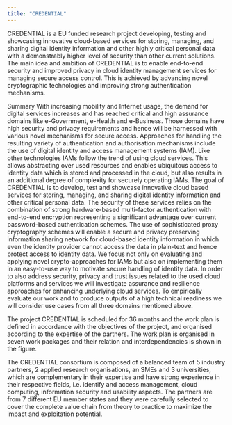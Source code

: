 ```yaml
---
title: "CREDENTIAL"
---
```


CREDENTIAL is a EU funded research project developing, testing and showcasing innovative cloud-based services for storing, managing, and sharing digital identity information and other highly critical personal data with a demonstrably higher level of security than other current solutions.
The main idea and ambition of CREDENTIAL is to enable end-to-end security and improved privacy in cloud identity management services for managing secure access control. This is achieved by advancing novel cryptographic technologies and improving strong authentication mechanisms.

 
 Summary
With increasing mobility and Internet usage, the demand for digital services increases and has reached critical and high assurance domains like e-Government, e-Health and e-Business. Those domains have high security and privacy requirements and hence will be harnessed with various novel mechanisms for secure access. Approaches for handling the resulting variety of authentication and authorisation mechanisms include the use of digital identity and access management systems (IAM). Like other technologies IAMs follow the trend of using cloud services. This allows abstracting over used resources and enables ubiquitous access to identity data which is stored and processed in the cloud, but also results in an additional degree of complexity for securely operating IAMs. The goal of CREDENTIAL is to develop, test and showcase innovative cloud based services for storing, managing, and sharing digital identity information and other critical personal data. The security of these services relies on the combination of strong hardware-based multi-factor authentication with end-to-end encryption representing a significant advantage over current password-based authentication schemes. The use of sophisticated proxy cryptography schemes will enable a secure and privacy preserving information sharing network for cloud-based identity information in which even the identity provider cannot access the data in plain-text and hence protect access to identity data. We focus not only on evaluating and applying novel crypto-approaches for IAMs but also on implementing them in an easy-to-use way to motivate secure handling of identity data. In order to also address security, privacy and trust issues related to the used cloud platforms and services we will investigate assurance and resilience approaches for enhancing underlying cloud services. To empirically evaluate our work and to produce outputs of a high technical readiness we will consider use cases from all three domains mentioned above.

The project CREDENTIAL is scheduled for 36 months and the work plan is defined in accordance with the objectives of the project, and organised according to the expertise of the partners. The work plan is organised in seven work packages and their relation and interdependencies is shown in the figure.

The CREDENTIAL consortium is composed of a balanced team of 5 industry partners, 2 applied research organisations, an SMEs and 3 universities, which are complementary in their expertise and have strong experience in their respective fields, i.e. identify and access management, cloud computing, information security and usability aspects. The partners are from 7 different EU member states and they were carefully selected to cover the complete value chain from theory to practice to maximize the impact and exploitation potential.

